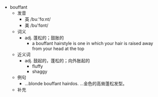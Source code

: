 - bouffant
  - 发音
    - 英 /buː'fɑːnt/
    - 美 /bu'fɑnt/
  - 词义
    - adj. 蓬松的；鼓胀的
      - a bouffant hairstyle is one in which your hair is raised away from your head at the top
  - 近义词
    - adj. 鼓起的，蓬松的；向外胀起的
      - fluffy
      - shaggy
  - 例句
    - ...blonde bouffant hairdos. …金色的高耸蓬松发型。
  - 补充